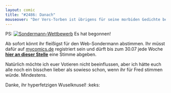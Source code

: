 ```yaml
---
layout: comic
title: "#2486: Danach"
mouseover: "Der Vers-Torben ist übrigens für seine morbiden Gedichte bekannt."
---
```


PS:
<a href="http://www.mycomics.de/content/web-sondermann-2012.html" title="Sondermann-Wettbewerb"><img src="http://www.fonflatter.de/bilder/comic_sondermann.jpg" alt="Sondermann-Wettbewerb" /></a>
Es hat begonnen!

Ab sofort könnt ihr fleißigst für den Web-Sondermann abstimmen. Ihr müsst dafür auf <a href="http://www.mycomics.de/content/web-sondermann-2012.html" title="Sondermann-Wettbewerb">mycomics.de</a> registriert sein und dürft bis zum 30.07 jede Woche <a href="http://www.mycomics.de/content/web-sondermann-2012.html" title="Sondermann-Wettbewerb"><strong>hier an dieser Stelle</strong></a> eine Stimme abgeben.

Natürlich möchte ich euer Votieren nicht beeinflussen, aber ich hätte euch alle noch ein bisschen lieber als sowieso schon, wenn ihr für Fred stimmen würde. Mindestens.

Danke, ihr hyperfetzigen Wuselknusel!
:keks:


